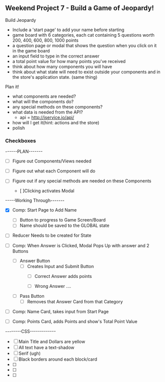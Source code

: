 ## Weekend Project 7 - Build a Game of Jeopardy!

Build Jeopardy
- Include a 'start page' to add your name before starting
- game board with 6 categories, each cat containing 5 questions worth 200, 400, 600, 800, 1000 points
- a question page or modal that shows the question when you click on it in the game board
- an input field to type in the correct answer
- a total point value for how many points you've received
- think about how many components you will have
- think about what state will need to exist outside your components and in the store's application state. (same thing)

Plan it!
- what components are needed?
- what will the components do?
- any special methods on these components?
- what data is needed from the API?
  - api = http://jservice.io/api/
- how will I get it(hint: actions and the store)
- polish

### Checkboxes

------PLAN-------
- [ ] Figure out Components/Views needed

- [ ] Figure out what each Component will do

- [ ] Figure out if any special methods are needed on these Components
  - [ ]Clicking activates Modal



-----Working Through-------
- [X] Comp: Start Page to Add Name
  - [ ] Button to progress to Game Screen/Board
  - [ ] Name should be saved to the GLOBAL state

- [ ] Reducer Needs to be created for State


- [ ] Comp: When Answer is Clicked, Modal Pops Up with answer and 2 Buttons

  - [ ] Answer Button
    - [ ] Creates Input and Submit Button
      - [ ] Correct Answer adds points
      - [ ] Wrong Answer ....


  - [ ] Pass Button
    - [ ] Removes that Answer Card from that Category

- [ ] Comp: Name Card, takes input from Start Page
- [ ] Comp: Points Card, adds Points and show's Total Point Value

--------CSS-------------
- [ ] Main Title and Dollars are yellow
- [ ] All text have a text-shadow
- [ ] Serif (ugh)
- [ ] Black borders around each block/card
- [ ]
- [ ]
- [ ]
